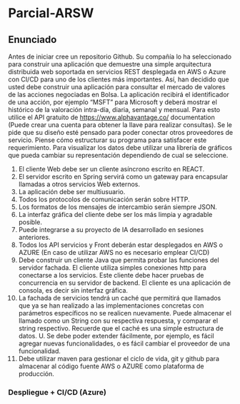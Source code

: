 # Parcial-ARSW

## Enunciado

Antes de iniciar cree un repositorio Github.
Su compañía lo ha seleccionado para construir una
aplicación que demuestre una simple arquitectura
distribuida web soportada en servicios REST desplegada
en AWS o Azure con CI/CD para uno de los clientes más
importantes.
Así, han decidido que usted debe construir una aplicación
para consultar el mercado de valores de las acciones
negociadas en Bolsa. La aplicación recibirá el
identificador de una acción, por ejemplo “MSFT” para
Microsoft y deberá mostrar el histórico de la valoración
intra-día, diaria, semanal y mensual. Para esto utilice el
API gratuito de https://www.alphavantage.co/
documentation (Puede crear una cuenta para obtener la
llave para realizar consultas). Se le pide que su diseño
esté pensado para poder conectar otros proveedores de
servicio. Piense cómo estructurar su programa para
satisfacer este requerimiento.
Para visualizar los datos debe utilizar una librería de
gráficos que pueda cambiar su representación
dependiendo de cual se seleccione.

1. El cliente Web debe ser un cliente asíncrono escrito
en REACT.
2. El servidor escrito en Spring servirá como un gateway
para encapsular llamadas a otros servicios Web
externos.
3. La aplicación debe ser multiusuario.
4. Todos los protocolos de comunicación serán sobre
HTTP.
5. Los formatos de los mensajes de intercambio serán
siempre JSON.
6. La interfaz gráfica del cliente debe ser los más limpia y
agradable posible.
7. Puede integrarse a su proyecto de IA desarrollado en
sesiones anteriores.
8. Todos los API servicios y Front deberán estar
desplegados en AWS o AZURE (En caso de utilizar AWS
no es necesario emplear CI/CD)
9. Debe construir un cliente Java que permita probar las
funciones del servidor fachada. El cliente utiliza simples
conexiones http para conectarse a los servicios. Este
cliente debe hacer pruebas de concurrencia en su
servidor de backend. El cliente es una aplicación de
consola, es decir sin interfaz gráfica.
10. La fachada de servicios tendrá un caché que permitirá
que llamados que ya se han realizado a las
implementaciones concretas con parámetros específicos
no se realicen nuevamente. Puede almacenar el llamado
como un String con su respectiva respuesta, y comparar el
string respectivo. Recuerde que el caché es una simple
estructura de datos.
U. Se debe poder extender fácilmente, por ejemplo, es
fácil agregar nuevas funcionalidades, o es fácil
cambiar el proveedor de una funcionalidad.
10. Debe utilizar maven para gestionar el ciclo de vida, git
y github para almacenar al código fuente AWS o
AZURE como plataforma de producción.

### Despliegue + CI/CD (Azure)



